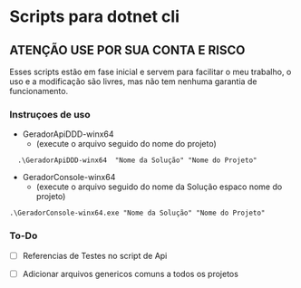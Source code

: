 # Scripts para dotnet cli

## ATENÇÃO USE POR SUA CONTA E RISCO

Esses scripts estão em fase inicial e servem para  facilitar o meu trabalho, o uso e a modificação são livres, mas não tem nenhuma garantia de funcionamento.

### Instruçoes de uso

 - GeradorApiDDD-winx64
   - (execute o arquivo seguido do nome do projeto)
```
  .\GeradorApiDDD-winx64  "Nome da Solução" "Nome do Projeto"
  ```
 - GeradorConsole-winx64
   - (execute o arquivo seguido do nome da Solução espaco nome do projeto)
  ```
  .\GeradorConsole-winx64.exe "Nome da Solução" "Nome do Projeto"
  ```


### To-Do

- [ ] Referencias de Testes no script de Api
- [ ] Adicionar arquivos genericos comuns a todos os projetos

